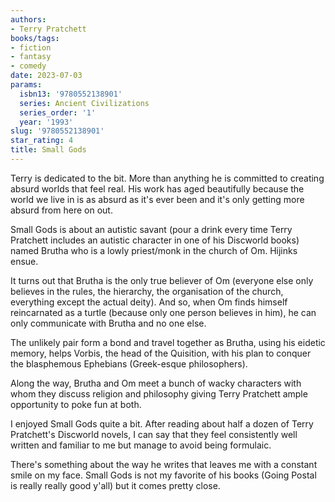 ```yaml
---
authors:
- Terry Pratchett
books/tags:
- fiction
- fantasy
- comedy
date: 2023-07-03
params:
  isbn13: '9780552138901'
  series: Ancient Civilizations
  series_order: '1'
  year: '1993'
slug: '9780552138901'
star_rating: 4
title: Small Gods
---
```


Terry is dedicated to the bit. More than anything he is committed to creating absurd worlds that feel real. His work has aged beautifully because the world we live in is as absurd as it's ever been and it's only getting more absurd from here on out.

Small Gods is about an autistic savant (pour a drink every time Terry Pratchett includes an autistic character in one of his Discworld books) named Brutha who is a lowly priest/monk in the church of Om. Hijinks ensue.

<!--more-->

It turns out that Brutha is the only true believer of Om (everyone else only believes in the rules, the hierarchy, the organisation of the church, everything except the actual deity). And so, when Om finds himself reincarnated as a turtle (because only one person believes in him), he can only communicate with Brutha and no one else.

The unlikely pair form a bond and travel together as Brutha, using his eidetic memory, helps Vorbis, the head of the Quisition, with his plan to conquer the blasphemous Ephebians (Greek-esque philosophers).

Along the way, Brutha and Om meet a bunch of wacky characters with whom they discuss religion and philosophy giving Terry Pratchett ample opportunity to poke fun at both.

I enjoyed Small Gods quite a bit. After reading about half a dozen of Terry Pratchett's Discworld novels, I can say that they feel consistently well written and familiar to me but manage to avoid being formulaic.

There's something about the way he writes that leaves me with a constant smile on my face. Small Gods is not my favorite of his books (Going Postal is really really good y'all) but it comes pretty close.